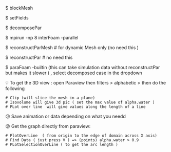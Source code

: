 $ blockMesh 

$ setFields

$ decomposePar

$ mpirun -np 8 interFoam -parallel

$ reconstructParMesh   # for dynamic Mesh only (no need this )

$ reconstructPar # no need this

$ paraFoam -builtin   (this can take simulation data without reconstructPar but makes it slower ) , select decomposed case in the dropdown


💡 To get the 3D view  :  open Paraview then filters > alphabetic >  then do the following 
  
    # Clip (will slice the mesh in a plane)
    # Isovolume will give 3d pic ( set the max value of alpha.water ) 
    # PLot over line  will give values along the length of a line
    
😘 Save animation or data depending on what you needd


😛 Get the graph directly from paraview: 

    # PlotOverLine  ( from origin to the edge of domain across X axis)
    # Find Data ( just press V ) => (points) alpha.water > 0.9  
    # PLotSelectionOverLine ( to get the arc length )
    

